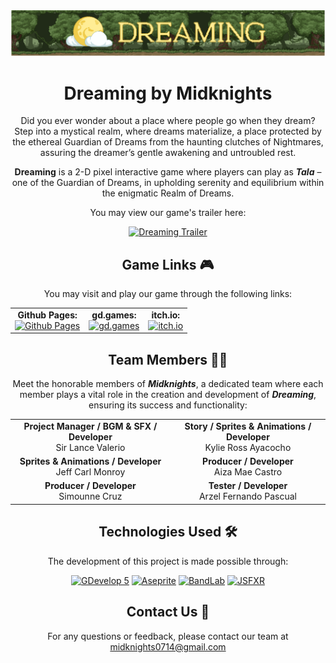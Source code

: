 <div align="center">
  <a href="https://valerio-sirlance.github.io/Dreaming_by_Midknights/">
    <img src="https://github.com/Valerio-SirLance/Dreaming_by_Midknights/blob/main/dreaming-header.svg" alt="Kajas Logo" width="max-content" padding="0"/>
  </a>

  # Dreaming by Midknights

  Did you ever wonder about a place where people go when they dream? Step into a mystical realm, where dreams materialize, a place protected by the ethereal Guardian of Dreams from the haunting clutches of Nightmares, assuring the dreamer’s gentle awakening and untroubled rest.

  **Dreaming** is a 2-D pixel interactive game where players can play as **_Tala_** – one of the Guardian of Dreams, in upholding serenity and equilibrium within the enigmatic Realm of Dreams.

  You may view our game's trailer here: 
  
  [![Dreaming Trailer](https://img.shields.io/badge/Dreaming%20Trailer-View%20Here-darkgreen)](https://youtu.be/8dXVZLyoJX8)
  
  ## Game Links 🎮

  You may visit and play our game through the following links:

  <table align="center"; margin: auto;">
    <tr>
      <td align="center">
        <strong>Github Pages:</strong><br>
        <a href="https://valerio-sirlance.github.io/Dreaming_by_Midknights/">
          <img src="https://img.shields.io/badge/Github%20Pages-Visit%20Here-black" alt="Github Pages">
        </a>
      </td>
      <td align="center">
        <strong>gd.games:</strong><br>
        <a href="https://gd.games/midknights/dreaming-by-midknights">
          <img src="https://img.shields.io/badge/gd.games-Visit%20Here-navy" alt="gd.games">
        </a>
      </td>
      <td align="center">
        <strong>itch.io:</strong><br>
        <a href="https://midknights.itch.io/dreaming">
          <img src="https://img.shields.io/badge/itch.io-Visit%20Here-red" alt="itch.io">
        </a>
      </td>
    </tr>
  </table>


  ## Team Members 👨‍💻

  Meet the honorable members of **_Midknights_**, a dedicated team where each member plays a vital role in the creation and development of **_Dreaming_**, ensuring its success and functionality:
  
  <table align="center">
  <tr>
    <td align="center"><strong>Project Manager / BGM & SFX / Developer</strong><br>Sir Lance Valerio</td>
    <td align="center"><strong>Story / Sprites & Animations / Developer</strong><br>Kylie Ross Ayacocho</td>
  </tr>
  <tr>
    <td align="center"><strong>Sprites & Animations / Developer</strong><br>Jeff Carl Monroy</td>
    <td align="center"><strong>Producer / Developer</strong><br>Aiza Mae Castro</td>
  </tr>
  <tr>
    <td align="center"><strong>Producer / Developer</strong><br>Simounne Cruz</td>
    <td align="center"><strong>Tester / Developer</strong><br>Arzel Fernando Pascual</td>
  </tr>
</table>
  
  
  ## Technologies Used 🛠️

  The development of this project is made possible through:
  
  [![GDevelop 5](https://img.shields.io/badge/GDevelop%205-4285F4?style=flat)](https://gdevelop.io/)
  [![Aseprite](https://img.shields.io/badge/Aseprite-7D929E?style=flat&logo=aseprite&logoColor=white)](https://www.aseprite.org/)
  [![BandLab](https://img.shields.io/badge/BandLab-D53F42?style=flat&logo=bandlab&logoColor=white)](https://www.bandlab.com/)
  [![JSFXR](https://img.shields.io/badge/JSFXR-FF4500?style=flat&logo=jsfxr&logoColor=white)](https://sfxr.me/)


  ## Contact Us 📧
  
  For any questions or feedback, please contact our team at midknights0714@gmail.com
  
</div>
